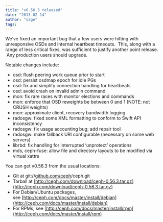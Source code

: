 ```yaml
---
title: "v0.56.3 released"
date: "2013-02-14"
author: "sage"
tags: 
---
```


We’ve fixed an important bug that a few users were hitting with unresponsive OSDs and internal heartbeat timeouts.  This, along with a range of less critical fixes, was sufficient to justify another point release.  Any production users should upgrade.

Notable changes include:

- osd: flush peering work queue prior to start
- osd: persist osdmap epoch for idle PGs
- osd: fix and simplify connection handling for heartbeats
- osd: avoid crash on invalid admin command
- mon: fix rare races with monitor elections and commands
- mon: enforce that OSD reweights be between 0 and 1 (NOTE: not CRUSH weights)
- mon: approximate client, recovery bandwidth logging
- radosgw: fixed some XML formatting to conform to Swift API inconsistency
- radosgw: fix usage accounting bug; add repair tool
- radosgw: make fallback URI configurable (necessary on some web servers)
- librbd: fix handling for interrupted ‘unprotect’ operations
- mds, ceph-fuse: allow file and directory layouts to be modified via virtual xattrs

You can get v0.56.3 from the usual locations:

- Git at git://[github.com/ceph](http://github.com/ceph)/ceph.git
- Tarball at [http://ceph.com/download/ceph-0.56.3.tar.gz](http://ceph.com/download/ceph-0.56.3.tar.gz)
- For Debian/Ubuntu packages, see [http://ceph.com/docs/master/install/debian](http://ceph.com/docs/master/install/debian)
- For RPMs, see [http://ceph.com/docs/master/install/rpm](http://ceph.com/docs/master/install/rpm)

